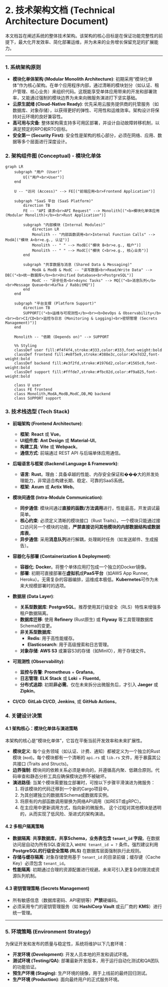 # 2. 技术架构文档 (Technical Architecture Document)

本文档旨在阐述系统的整体技术架构。该架构的核心目标是在保证功能完整性的前提下，最大化开发效率、简化部署运维，并为未来的业务增长保留充足的扩展能力。

---

### **1. 系统架构原则**

*   **模块化单体架构 (Modular Monolith Architecture)**: 初期采用“模块化单体”作为核心架构。在单个应用程序内部，通过清晰的模块划分（如认证、租户管理、核心业务）来组织代码。这既能享受单体应用带来的开发和部署效率，又能通过强制的模块边界为未来向微服务演进打下坚实基础。
*   **云原生就绪 (Cloud-Native Ready)**: 优先采用云服务提供商的托管服务（如数据库、对象存储），以获得更好的弹性、可用性和运维效率。架构设计将保持对云环境的良好兼容性。
*   **高可用与灾备**: 整体架构需支持多可用区部署，并设计自动故障转移机制，以满足预定的RPO和RTO目标。
*   **安全第一 (Security First)**: 安全性是架构的核心部分，必须在网络、应用、数据等多个层面进行深度设计。

### **2. 架构组件图 (Conceptual) - 模块化单体**

```mermaid
graph LR
    subgraph "用户 (User)"
        U[("用户<br>User")]
    end

    U -- "访问 (Access)" --> FE[("前端应用<br>Frontend Application")]

    subgraph "SaaS 平台 (SaaS Platform)"
        direction TB
        FE -- "API 请求<br>API Request" --> Monolith[("<b>模块化单体应用 (Modular Monolith)</b><br>Rust Application")]
        
        subgraph "内部模块 (Internal Modules)"
            direction LR
            Monolith -- "内部函数调用<br>Internal Function Calls" --> ModA[("模块 A<br>e.g., 认证")]
            Monolith -- " " --> ModB[("模块 B<br>e.g., 租户")]
            Monolith -- " " --> ModC[("模块 C<br>e.g., 核心业务")]
        end

        subgraph "共享数据与消息 (Shared Data & Messaging)"
            ModA & ModB & ModC -- "读写数据<br>Read/Write Data" --> DB[("<b>统一数据库</b><br>Unified Database<br>PostgreSQL")]
            ModC -- "异步任务<br>Async Tasks" --> MQ[("<b>消息队列</b><br>Message Queue<br>Kafka / RabbitMQ")]
        end
    end

    subgraph "平台支撑 (Platform Support)"
        direction TB
        SUPPORT[("<b>运维与可观测性</b><br><b>DevOps & Observability</b><br><br>CI/CD<br>监控与日志 (Monitoring & Logging)<br>密钥管理 (Secrets Management)")]
    end

    Monolith -- "依赖 (Depends on)" --> SUPPORT

    %% Styling
    classDef user fill:#f4f4f4,stroke:#333,color:#333,font-weight:bold
    classDef frontend fill:#e8f5e9,stroke:#388e3c,color:#2e7d32,font-weight:bold
    classDef backend fill:#e3f2fd,stroke:#1976d2,color:#1565c0,font-weight:bold
    classDef support fill:#fffde7,stroke:#fbc02d,color:#f9a825,font-weight:bold

    class U user
    class FE frontend
    class Monolith,ModA,ModB,ModC,DB,MQ backend
    class SUPPORT support
```

### **3. 技术栈选型 (Tech Stack)**

*   **前端架构 (Frontend Architecture)**:
    *   **框架**: **React** 或 **Vue**。
    *   **UI组件库**: **Ant Design** 或 **Material-UI**。
    *   **构建工具**: **Vite** 或 **Webpack**。
    *   **通信方式**: 前端通过 REST API 与后端单体应用通信。

*   **后端语言与框架 (Backend Language & Framework)**:
    *   **语言**: **Rust**。理由：具备卓越的性能、内存安全保证和���大的并发处理能力，非常适合构建长期、稳定、可靠的SaaS系统。
    *   **框架**: **Axum** 或 **Actix Web**。

*   **模块间通信 (Intra-Module Communication)**:
    *   **同步通信**: 模块间通过**直接的函数/方法调用**进行，性能最高，开发调试最简单。
    *   **核心约束**: 必须定义清晰的模块接口（Rust Traits）。一个模块只能通过接口访问另一个模块的功能，**严禁直接访问其他模块的内部数据结构或数据库表**。
    *   **异步通信**: 采用**消息队列**进行解耦，处理耗时任务（如发送邮件、生成报告）。

*   **容器化与部署 (Containerization & Deployment)**:
    *   **容器化**: **Docker**。将整个单体应用打包成一个独立的Docker镜像。
    *   **部署**: 初期可直接部署在**虚拟机**或**PaaS平台**（如AWS App Runner, Heroku）。无需复杂的容器编排，运维成本极低。**Kubernetes**可作为未来大规模部署时的选项。

*   **数据层 (Data Layer)**:
    *   **关系型数据库**: **PostgreSQL**。推荐使用其行级安全（RLS）特性来增强多租户数据隔离。
    *   **数据库迁移**: 使用 **Refinery** (Rust原生) 或 **Flyway** 等工具管理数据库Schema的变更。
    *   **非关系型数据库**:
        *   **Redis**: 用于高性能缓存。
        *   **Elasticsearch**: 用于高级搜索和日志管理。
    *   **对象存储**: **AWS S3** 或兼容S3的存储（如MinIO），用于存储文件。

*   **可观测性 (Observability)**:
    *   **监控与告警**: **Prometheus** + **Grafana**。
    *   **日志管理**: **ELK Stack** 或 **Loki** + **Fluentd**。
    *   **分布式追踪**: 初期**非必需**。仅在未来拆分出微服务后，才引入 **Jaeger** 或 **Zipkin**。

*   **CI/CD**: **GitLab CI/CD**, **Jenkins**, 或 **GitHub Actions**。

### **4. 关键设计决策**

#### **4.1 架构核心：模块化单体与演进策略**

本架构的核心是“模块化单体”，它旨在平衡当前开发效率和未来扩展性。

*   **模块定义**: 每个业务领域（如认证、计费、通知）都被定义为一个独立的Rust模块 (`mod`)。每个模块都有一个清晰的 `api.rs` 或 `lib.rs` 文件，用于暴露其公共接口 (Traits and Structs)。
*   **边界强制**: 模块间的依赖关系必须是单向的，并遵循高内聚、低耦合原则。代码审查和静态分析工具应确保模块边界不被破坏。
*   **演进路径**: 当某个模块需要独立部署时，可按以下步骤平滑演进为微服务：
    1.  将该模块的代码迁移到一个新的Cargo项目中。
    2.  为其创建独立的数据库Schema或数据库实例。
    3.  将原有的内部函数调用替换为网络API调用（如REST或gRPC）。
    4.  在主应用中更新调用方式，指向新的微服务。
    这个过程对其他模块是透明的，从而实现了低风险、渐进式的架构演进。

#### **4.2 多租户隔离策略**

*   **数据隔离**: **共享数据库，共享Schema，业务表包含 `tenant_id` 字段**。在数据访问层自动为所有SQL查询注入 `WHERE tenant_id = ?` 条件。强烈建议利用 **PostgreSQL的行级安全策略 (RLS)** 在数据库层面强制执行此规则。
*   **存储与缓存隔离**: 对象存储使用基于 `tenant_id` 的目录前缀；缓存键（Cache Key）必须包含 `tenant_id`。
*   **性能隔离**: 初期通过合理的资源配置进行规避。未来可引入更复杂的限流或资源队列机制。

#### **4.3 密钥管理策略 (Secrets Management)**

*   所有敏感信息（数据库密码、API密钥等）**严禁**硬编码。
*   必须采用专门的密钥管理服务（如 **HashiCorp Vault** 或云厂商的 **KMS**）进行统一管理。

---

### **5. 环境策略 (Environment Strategy)**

为保证开发和发布的质量与稳定性，系统将维护以下几套环境：
*   **开发环境 (Development)**: 开发人员本地的开发和调试环境。
*   **测试环境 (Testing/QA)**: 部署最新开发版本，用于运行自动化测试和QA团队的功能验证。
*   **预生产环境 (Staging)**: 生产环境的镜像，用于上线前的最终回归测试。
*   **生产环境 (Production)**: 面向最终用户的正式服务环境。

